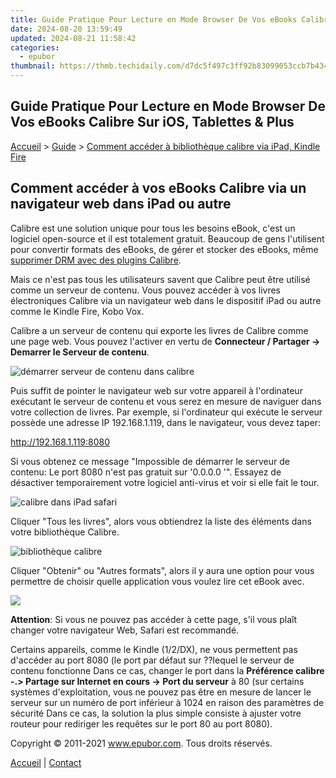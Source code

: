 ```yaml
---
title: Guide Pratique Pour Lecture en Mode Browser De Vos eBooks Calibre Sur iOS, Tablettes & Plus
date: 2024-08-20 13:59:49
updated: 2024-08-21 11:58:42
categories:
  - epubor
thumbnail: https://thmb.techidaily.com/d7dc5f497c3ff92b83099053ccb7b434fc4fb16a570e502a336cc42130adb602.jpg
---
```


## Guide Pratique Pour Lecture en Mode Browser De Vos eBooks Calibre Sur iOS, Tablettes & Plus

[Accueil](http://www.epubor.com/fr/) \> [Guide](https://tools.techidaily.com/epubor/products/) \> [Comment accéder à bibliothèque calibre via iPad, Kindle Fire](https://tools.techidaily.com/epubor/products/)

## Comment accéder à vos eBooks Calibre via un navigateur web dans iPad ou autre

Calibre est une solution unique pour tous les besoins eBook, c'est un logiciel open-source et il est totalement gratuit. Beaucoup de gens l'utilisent pour convertir formats des eBooks, de gérer et stocker des eBooks, même [supprimer DRM avec des plugins Calibre](https://tools.techidaily.com/epubor/products/).

Mais ce n'est pas tous les utilisateurs savent que Calibre peut être utilisé comme un serveur de contenu. Vous pouvez accéder à vos livres électroniques Calibre via un navigateur web dans le dispositif iPad ou autre comme le Kindle Fire, Kobo Vox.

Calibre a un serveur de contenu qui exporte les livres de Calibre comme une page web. Vous pouvez l'activer en vertu de **Connecteur / Partager -> Demarrer le Serveur de contenu**.

![démarrer serveur de contenu dans calibre](https://www.epubor.com/images/uppic/drmarrer-serveur.png)

Puis suffit de pointer le navigateur web sur votre appareil à l'ordinateur exécutant le serveur de contenu et vous serez en mesure de naviguer dans votre collection de livres. Par exemple, si l'ordinateur qui exécute le serveur possède une adresse IP 192.168.1.119, dans le navigateur, vous devez taper:

http://192.168.1.119:8080

Si vous obtenez ce message "Impossible de démarrer le serveur de contenu: Le port 8080 n'est pas gratuit sur '0.0.0.0 '". Essayez de désactiver temporairement votre logiciel anti-virus et voir si elle fait le tour.

![calibre dans iPad safari](https://www.epubor.com/images/uppic/calibre-index.png)

Cliquer "Tous les livres", alors vous obtiendrez la liste des éléments dans votre bibliothèque Calibre.

![bibliothèque calibre](https://www.epubor.com/images/uppic/list.PNG)

Cliquer "Obtenir" ou "Autres formats", alors il y aura une option pour vous permettre de choisir quelle application vous voulez lire cet eBook avec.

![](https://www.epubor.com/images/uppic/option.PNG)

**Attention**: Si vous ne pouvez pas accéder à cette page, s'il vous plaît changer votre navigateur Web, Safari est recommandé.

Certains appareils, comme le Kindle (1/2/DX), ne vous permettent pas d'accéder au port 8080 (le port par défaut sur ??lequel le serveur de contenu fonctionne Dans ce cas, changer le port dans la **Préférence calibre -.> Partage sur Internet en cours -> Port du serveur** à 80 (sur certains systèmes d'exploitation, vous ne pouvez pas être en mesure de lancer le serveur sur un numéro de port inférieur à 1024 en raison des paramètres de sécurité Dans ce cas, la solution la plus simple consiste à ajuster votre routeur pour rediriger les requêtes sur le port 80 au port 8080). 
  
  
Copyright © 2011-2021 www.epubor.com. Tous droits réservés. 

[Accueil](http://www.epubor.com/fr/) | [Contact](http://www.epubor.com/fr/mailto:support@epubor.com)

<ins class="adsbygoogle"
     style="display:block"
     data-ad-format="autorelaxed"
     data-ad-client="ca-pub-7571918770474297"
     data-ad-slot="1223367746"></ins>



<ins class="adsbygoogle"
     style="display:block"
     data-ad-client="ca-pub-7571918770474297"
     data-ad-slot="8358498916"
     data-ad-format="auto"
     data-full-width-responsive="true"></ins>
